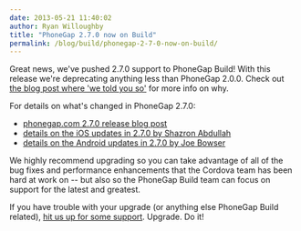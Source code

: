 ```yaml
---
date: 2013-05-21 11:40:02
author: Ryan Willoughby
title: "PhoneGap 2.7.0 now on Build"
permalink: /blog/build/phonegap-2-7-0-now-on-build/
---
```


Great news, we've pushed 2.7.0 support to PhoneGap Build! With this release we're deprecating anything less than PhoneGap 2.0.0. Check out [the blog post where 'we told you so'](http://build.phonegap.com/blog/ending-support-for-phonegap-1-9) for more info on why.

For details on what's changed in PhoneGap 2.7.0:

* [phonegap.com 2.7.0 release blog post](http://phonegap.com/blog/2013/04/30/pg-270-released/)
* [details on the iOS updates in 2.7.0 by Shazron Abdullah](http://shazronatadobe.wordpress.com/2013/05/03/whats-new-in-cordova-ios-2-7-0/)
* [details on the Android updates in 2.7.0 by Joe Bowser](http://www.infil00p.org/whats-new-for-cordova-2-7-0/)

We highly recommend upgrading so you can take advantage of all of the bug fixes and performance enhancements that the Cordova team has been hard at work on -- but also so the PhoneGap Build team can focus on support for the latest and greatest.

If you have trouble with your upgrade (or anything else PhoneGap Build related), [hit us up for some support](http://community.phonegap.com/nitobi). Upgrade. Do it!
